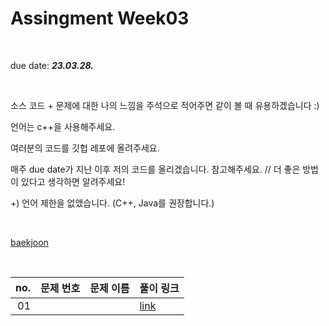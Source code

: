 # Assingment Week03
<br>

due date: ***23.03.28.***


<br>

소스 코드 + 문제에 대한 나의 느낌을 주석으로 적어주면 같이 볼 때 유용하겠습니다 :)

언어는 c++을 사용해주세요.

여러분의 코드를 깃헙 레포에 올려주세요.

매주 due date가 지난 이후 저의 코드를 올리겠습니다. 참고해주세요.   // 더 좋은 방법이 있다고 생각하면 알려주세요!

+) 언어 제한을 없앴습니다. (C++, Java를 권장합니다.)

<br>


[baekjoon](https://www.acmicpc.net/)

<br>








| no. | 문제 번호 | 문제 이름 | 풀이 링크 |
| ---: | :---: | :--- | :--- |
| 01 |  |  | [link]() |
